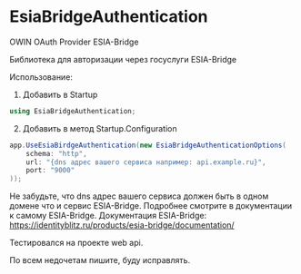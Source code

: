 # EsiaBridgeAuthentication
OWIN OAuth Provider ESIA-Bridge

Библиотека для авторизации через госуслуги ESIA-Bridge

Использование:
1. Добавить в Startup
```csharp
using EsiaBridgeAuthentication;
```
2. Добавить в метод Startup.Configuration

```csharp
app.UseEsiaBirdgeAuthentication(new EsiaBridgeAuthenticationOptions(
    schema: "http", 
    url: "{dns адрес вашего сервиса например: api.example.ru}", 
    port: "9000"
));
```
Не забудьте, что dns адрес вашего сервиса должен быть в одном домене что и сервис ESIA-Bridge. Подробнее смотрите в документации к самому ESIA-Bridge.
Документация ESIA-Bridge: https://identityblitz.ru/products/esia-bridge/documentation/

Тестировался на проекте web api. 

По всем недочетам пишите, буду исправлять.
